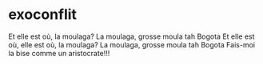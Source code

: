 # exoconflit

Et elle est où, la moulaga? La moulaga, grosse moula tah Bogota Et elle est où, elle est où, la moulaga? La moulaga, grosse moula tah Bogota Fais-moi la bise comme un aristocrate!!!